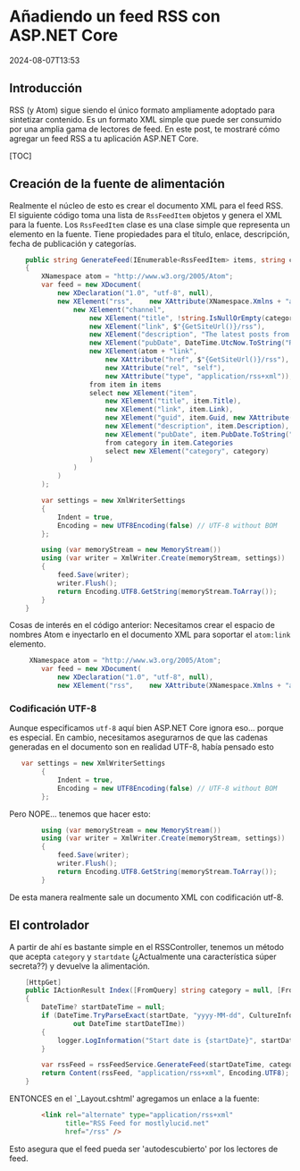 # Añadiendo un feed RSS con ASP.NET Core

<!--category-- ASP.NET, RSS -->
<datetime class="hidden">2024-08-07T13:53</datetime>

## Introducción

RSS (y Atom) sigue siendo el único formato ampliamente adoptado para sintetizar contenido. Es un formato XML simple que puede ser consumido por una amplia gama de lectores de feed. En este post, te mostraré cómo agregar un feed RSS a tu aplicación ASP.NET Core.

[TOC]

## Creación de la fuente de alimentación

Realmente el núcleo de esto es crear el documento XML para el feed RSS.
El siguiente código toma una lista de `RssFeedItem` objetos y genera el XML para la fuente. Los `RssFeedItem` clase es una clase simple que representa un elemento en la fuente. Tiene propiedades para el título, enlace, descripción, fecha de publicación y categorías.

```csharp
    public string GenerateFeed(IEnumerable<RssFeedItem> items, string categoryName = "")
    {
        XNamespace atom = "http://www.w3.org/2005/Atom";
        var feed = new XDocument(
            new XDeclaration("1.0", "utf-8", null),
            new XElement("rss",    new XAttribute(XNamespace.Xmlns + "atom", atom.NamespaceName), new XAttribute("version", "2.0"),
                new XElement("channel",
                    new XElement("title", !string.IsNullOrEmpty(categoryName) ? $"mostlylucid.net for {categoryName}" : $"mostlylucid.net"),
                    new XElement("link", $"{GetSiteUrl()}/rss"),
                    new XElement("description", "The latest posts from mostlylucid.net"),
                    new XElement("pubDate", DateTime.UtcNow.ToString("R")),
                    new XElement(atom + "link", 
                        new XAttribute("href", $"{GetSiteUrl()}/rss"), 
                        new XAttribute("rel", "self"), 
                        new XAttribute("type", "application/rss+xml")),
                    from item in items
                    select new XElement("item",
                        new XElement("title", item.Title),
                        new XElement("link", item.Link),
                        new XElement("guid", item.Guid, new XAttribute("isPermaLink", "false")),
                        new XElement("description", item.Description),
                        new XElement("pubDate", item.PubDate.ToString("R")),
                        from category in item.Categories
                        select new XElement("category", category)
                    )
                )
            )
        );

        var settings = new XmlWriterSettings
        {
            Indent = true,
            Encoding = new UTF8Encoding(false) // UTF-8 without BOM
        };

        using (var memoryStream = new MemoryStream())
        using (var writer = XmlWriter.Create(memoryStream, settings))
        {
            feed.Save(writer);
            writer.Flush();
            return Encoding.UTF8.GetString(memoryStream.ToArray());
        }
    }
```

Cosas de interés en el código anterior:
Necesitamos crear el espacio de nombres Atom e inyectarlo en el documento XML para soportar el `atom:link` elemento.

```csharp
     XNamespace atom = "http://www.w3.org/2005/Atom";
        var feed = new XDocument(
            new XDeclaration("1.0", "utf-8", null),
            new XElement("rss",    new XAttribute(XNamespace.Xmlns + "atom", atom.NamespaceName), new XAttribute("version", "2.0"),
```

### Codificación UTF-8

Aunque especificamos `utf-8` aquí bien ASP.NET Core ignora eso... porque es especial. En cambio, necesitamos asegurarnos de que las cadenas generadas en el documento son en realidad UTF-8, había pensado esto

```csharp
   var settings = new XmlWriterSettings
        {
            Indent = true,
            Encoding = new UTF8Encoding(false) // UTF-8 without BOM
        };

```

Pero NOPE... tenemos que hacer esto:

```csharp
        using (var memoryStream = new MemoryStream())
        using (var writer = XmlWriter.Create(memoryStream, settings))
        {
            feed.Save(writer);
            writer.Flush();
            return Encoding.UTF8.GetString(memoryStream.ToArray());
        }
```

De esta manera realmente sale un documento XML con codificación utf-8.

## El controlador

A partir de ahí es bastante simple en el RSSController, tenemos un método que acepta `category` y `startdate` (¿Actualmente una característica súper secreta??) y devuelve la alimentación.

```csharp
    [HttpGet]
    public IActionResult Index([FromQuery] string category = null, [FromQuery] string startDate = null)
    {
        DateTime? startDateTime = null;
        if (DateTime.TryParseExact(startDate, "yyyy-MM-dd", CultureInfo.InvariantCulture, DateTimeStyles.None,
                out DateTime startDateTIme))
        {
            logger.LogInformation("Start date is {startDate}", startDate);
        }

        var rssFeed = rssFeedService.GenerateFeed(startDateTime, category);
        return Content(rssFeed, "application/rss+xml", Encoding.UTF8);
    }
```

ENTONCES en el `_Layout.cshtml' agregamos un enlace a la fuente:

```html
        <link rel="alternate" type="application/rss+xml"
              title="RSS Feed for mostlylucid.net"
              href="/rss" />
```

Esto asegura que el feed pueda ser 'autodescubierto' por los lectores de feed.